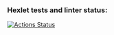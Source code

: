 ### Hexlet tests and linter status:
[![Actions Status](https://github.com/springmelody/rails-project-lvl1/workflows/hexlet-check/badge.svg)](https://github.com/springmelody/rails-project-lvl1/actions)
